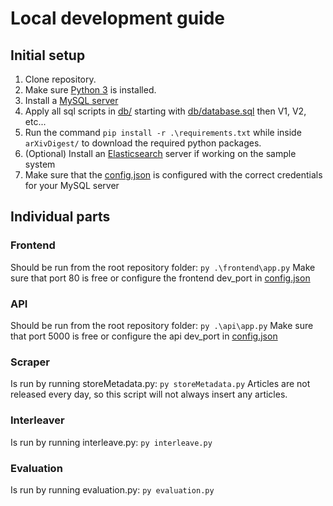 # Local development guide

## Initial setup
1. Clone repository.
2. Make sure [Python 3](https://www.python.org/downloads/) is installed.
3. Install a [MySQL server](https://www.mysql.com/)
4. Apply all sql scripts in [db/](db/) starting with [db/database.sql](db/database.sql) then V1, V2, etc...
4. Run the command  ```pip install -r .\requirements.txt``` while inside ``arXivDigest/`` to download the required python packages.
5. (Optional) Install an [Elasticsearch](https://www.elastic.co/) server if working on the sample system
6. Make sure that the [config.json](/config.json) is configured with the correct credentials for your MySQL server

## Individual parts

### Frontend

Should be run from the root repository folder: ``py .\frontend\app.py``
Make sure that port 80 is free or configure the frontend dev_port in [config.json](/config.json)
### API

Should be run from the root repository folder: ``py .\api\app.py``
Make sure that port 5000 is free or configure the api dev_port in [config.json](/config.json)
### Scraper

Is run by running storeMetadata.py: ``py storeMetadata.py``
Articles are not released every day, so this script will not always insert any articles. 

### Interleaver

Is run by running interleave.py: ``py interleave.py``

### Evaluation

Is run by running evaluation.py: ``py evaluation.py``
